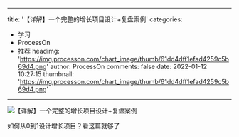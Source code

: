 
---
title: '【详解】一个完整的增长项目设计+复盘案例'
categories: 
 - 学习
 - ProcessOn
 - 推荐
headimg: 'https://img.processon.com/chart_image/thumb/61dd4dff1efad4259c5b69d4.png'
author: ProcessOn
comments: false
date: 2022-01-12 10:27:15
thumbnail: 'https://img.processon.com/chart_image/thumb/61dd4dff1efad4259c5b69d4.png'
---

<div>   
<img class="thumb" alt="【详解】一个完整的增长项目设计+复盘案例" src="https://img.processon.com/chart_image/thumb/61dd4dff1efad4259c5b69d4.png" referrerpolicy="no-referrer">
<p>如何从0到1设计增长项目？看这篇就够了</p>  
</div>
            